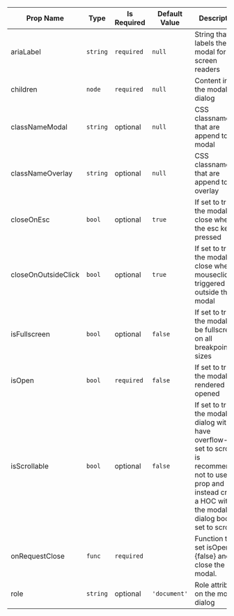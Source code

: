 | Prop Name | Type | Is Required | Default Value | Description |
|-|-|-|-|-|
| ariaLabel| `string`| `required`| `null`| String that labels the modal for screen readers|
| children| `node`| `required`| `null`| Content inside the modal dialog|
| classNameModal| `string`| optional| `null`| CSS classnames that are append to the modal|
| classNameOverlay| `string`| optional| `null`| CSS classnames that are append to the overlay|
| closeOnEsc| `bool`| optional| `true`| If set to true, the modal will close when the esc key is pressed|
| closeOnOutsideClick| `bool`| optional| `true`| If set to true, the modal will close when a mouseclick is triggered outside the modal|
| isFullscreen| `bool`| optional| `false`| If set to true, the modal will be fullscreen on all breakpoint sizes|
| isOpen| `bool`| `required`| `false`| If set to true, the modal will rendered as opened|
| isScrollable| `bool`| optional| `false`| If set to true, the modal dialog with have overflow-y set to scroll. It is recommended not to use this prop and instead create a HOC with the modal dialog body set to scroll.|
| onRequestClose| `func`| `required`| | Function to set isOpen={false} and close the modal.|
| role| `string`| optional| `'document'`| Role attribute on the modal dialog|